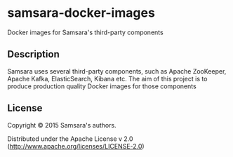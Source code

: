 # samsara-docker-images

Docker images for Samsara's third-party components

## Description

Samsara uses several third-party components, such as Apache ZooKeeper,
Apache Kafka, ElasticSearch, Kibana etc.
The aim of this project is to produce production quality Docker images
for those components

## License

Copyright © 2015 Samsara's authors.

Distributed under the Apache License v 2.0 (http://www.apache.org/licenses/LICENSE-2.0)

